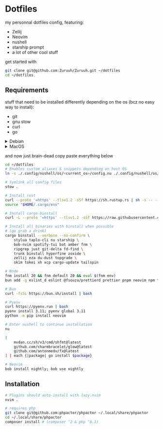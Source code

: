 # Dotfiles

my personnal dotfiles config, featuring:

- Zellij
- Neovim
- nushell
- starship prompt
- a lot of other cool stuff

get started with

```bash
git clone git@github.com:Zuruuh/Zuruuh.git ~/dotfiles
cd ~/dotfiles
```

## Requirements

stuff that need to be installed differently depending on the os (bcz no easy way to install):

- git
- gnu stow
- curl
- go

<details>
    <summary>Debian</summary>

```bash
sudo apt update
# we're going to need some deps after so we download them now
sudo apt install -y git stow curl wget unzip \
    build-essential libssl-dev pkg-config \
    cmake fzf zstd
curl https://go.dev/dl/go1.21.5.linux-amd64.tar.gz -O
tar -xvf go1.21.5.linux-amd64.tar.gz
sudo mv go ~/.local/share/go/
rm go1.21.5.linux-amd64.tar.gz
export PATH="$PATH:~/.local/share/go/bin"
```

</details>

<details>
    <summary>MacOS</summary>

```bash
# First install MacOS developpers toolkit if not done already
# then install homebrew
$(curl -fsSL https://raw.githubusercontent.com/Homebrew/install/HEAD/install.sh)
brew install stow
curl https://go.dev/dl/go1.21.5.darwin-arm64.tar.gz -O
tar -xvf go1.21.5.darwin-arm64.tar.gz
sudo mv go ~/.local/share/go/
rm go1.21.5.darwin-arm64.tar.gz
export PATH="$PATH:~/.local/share/go/bin"
```

</details>

and now just brain-dead copy paste everything below

```bash
cd ~/dotfiles
# Enables custom aliases & snippets depending on host OS
ln -s ./.config/nushell/os/<current_os>/config.nu ./.config/nushell/os/current.nu

# Symlink all config files
stow .

# Install rust
curl --proto '=https' --tlsv1.2 -sSf https://sh.rustup.rs | sh -s -- --default-toolchain nightly --profile default --no-modify-path
source "$HOME/.cargo/env"

# Install cargo-binstall
curl -L --proto '=https' --tlsv1.2 -sSf https://raw.githubusercontent.com/cargo-bins/cargo-binstall/main/install-from-binstall-release.sh | bash

# Install all binaries with binstall when possible
# (go grab a drink)
cargo binstall --verbose --no-confirm \
    stylua taplo-cli nu starship \
    bob-nvim spotify-tui bat amber fnm \
    ripgrep just git-delta fd-find \
    trunk binstall hyperfine zoxide \
    zellij eza du-dust topgrade \
    skim tokei xh xcp cargo-update tailspin

# Node
fnm install 20 && fnm default 20 && eval $(fnm env)
bun add -g eslint_d eslint @fsouza/prettierd prettier pnpm neovim npm tree-sitter-cli @biomejs/biome

# Bun
curl -fsSL https://bun.sh/install | bash

# Pyenv
curl https://pyenv.run | bash
pyenv install 3.11; pyenv global 3.11
python -m pip install neovim

# Enter nushell to continue installation
nu

[
    mvdan.cc/sh/v3/cmd/shfmt@latest
    github.com/charmbracelet/glow@latest
    github.com/antonmedv/fx@latest
] | each {|package| go install $package}

# Neovim
bob install nightly; bob use nightly
```

## Installation

```bash
# Plugins should auto-install with lazy.nvim
nvim .

# requires php
git clone git@github.com:phpactor/phpactor ~/.local/share/phpactor
cd ~/.local/share/phpactor
composer install # (composer ^2 & php ^8.1)
```
